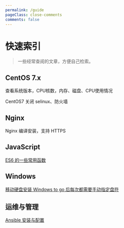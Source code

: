 ```yaml
---
permalink: /guide
pageClass: close-comments
comments: false
---
```


# 快速索引

> 一些经常查阅的文章，方便自己检索。

## CentOS 7.x

<a :href="$withBase('/2021/03/22/centos7-system-version-cpu-memory-disk/')">查看系统版本，CPU核数，内存、磁盘、CPU使用情况</a>

<a :href="$withBase('/2021/03/27/centos7-turn-off-selinux-firewall/')">CentOS7 关闭 selinux、防火墙</a>

## Nginx

<a :href="$withBase('/2021/04/10/nginx-compile-install-with-https/')">Nginx 编译安装，支持 HTTPS</a>

## JavaScript

[ES6 的一些常用函数](#Web/JavaScript/ES6%20%E7%9A%84%E4%B8%80%E4%BA%9B%E5%B8%B8%E7%94%A8%E5%87%BD%E6%95%B0)

## Windows

[移动硬盘安装 Windows to go 后每次都需要手动指定盘符](#Windows/%E7%A7%BB%E5%8A%A8%E7%A1%AC%E7%9B%98%E5%AE%89%E8%A3%85%20Windows%20to%20go%20%E5%90%8E%E6%AF%8F%E6%AC%A1%E9%83%BD%E9%9C%80%E8%A6%81%E6%89%8B%E5%8A%A8%E6%8C%87%E5%AE%9A%E7%9B%98%E7%AC%A6)

## 运维与管理

[Ansible 安装与配置](#%E8%BF%90%E7%BB%B4%E4%B8%8E%E7%AE%A1%E7%90%86/Ansible%20%E5%AE%89%E8%A3%85%E4%B8%8E%E9%85%8D%E7%BD%AE)

